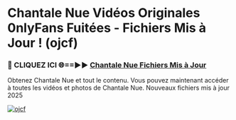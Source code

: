 # Chantale Nue Vidéos Originales 0nlyFans Fuitées - Fichiers Mis à Jour ! (ojcf)

<h3>🔴 CLIQUEZ ICI 🌐==►► <a href="https://tinyurl.com/2pmr4ezf" rel="nofollow">Chantale Nue Fichiers Mis à Jour</a></h3>

Obtenez Chantale Nue et tout le contenu. Vous pouvez maintenant accéder à toutes les vidéos et photos de Chantale Nue. Nouveaux fichiers mis à jour 2025

[![ojcf](https://i.imgur.com/6SNvagu.gif)](https://tinyurl.com/2pmr4ezf)
